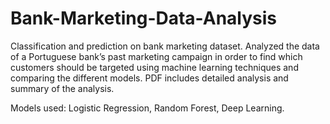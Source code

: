 # Bank-Marketing-Data-Analysis
Classification and prediction on bank marketing dataset. Analyzed the data of a Portuguese bank’s 
past marketing campaign in order to find which customers should be targeted using machine learning 
techniques and comparing the different models. PDF includes detailed analysis and summary of the analysis.

Models used: Logistic Regression, Random Forest, Deep Learning.
